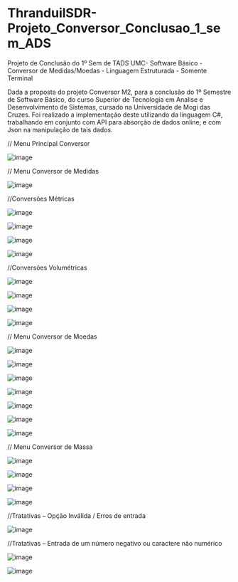 # ThranduilSDR-Projeto_Conversor_Conclusao_1_sem_ADS
Projeto de Conclusão do 1º Sem de TADS UMC- Software Básico - Conversor de Medidas/Moedas - Linguagem Estruturada - Somente Terminal

Dada a proposta do projeto Conversor M2, para a conclusão do 1º Semestre de Software Básico, do curso Superior de Tecnologia em Analise e Desenvolvimento de Sistemas, cursado na Universidade de Mogi das Cruzes. Foi realizado a implementação deste utilizando da linguagem C#, trabalhando em conjunto com API para absorção de dados online, e com Json na manipulação de tais dados.


// Menu Principal Conversor 

![image](https://user-images.githubusercontent.com/95830343/145315666-2d7aa29b-e05b-4002-9d3e-7d77fb7cb50c.png)

// Menu Conversor de Medidas

 ![image](https://user-images.githubusercontent.com/95830343/145315681-c65a002c-20d3-4028-9013-53ada18ebc34.png)

//Conversões Métricas

![image](https://user-images.githubusercontent.com/95830343/145315696-65834c28-7192-4664-a984-75120dae98fd.png)

![image](https://user-images.githubusercontent.com/95830343/145315720-f91a1fdd-9b10-4ced-9b8a-f6503c5edb02.png)

![image](https://user-images.githubusercontent.com/95830343/145315726-8d0ddc2f-c113-49d9-a052-38657b78db15.png)

![image](https://user-images.githubusercontent.com/95830343/145315728-fb5aae74-6b2b-4efa-be03-dca98edcf41c.png)

//Conversões Volumétricas

![image](https://user-images.githubusercontent.com/95830343/145315734-a7fb8250-9ae8-48b6-a471-2eac438df3d2.png)

![image](https://user-images.githubusercontent.com/95830343/145315772-4041eb76-620c-49fd-b68f-6cd58cfe8ce5.png)

![image](https://user-images.githubusercontent.com/95830343/145315816-07f89fd2-0df2-42ef-afb4-2a19b72508f4.png)

![image](https://user-images.githubusercontent.com/95830343/145315826-83bb8165-b0a6-4261-89da-d501140b8915.png)

// Menu Conversor de Moedas

![image](https://user-images.githubusercontent.com/95830343/145316066-12092b3c-3a05-49a0-ba43-e976ff4bc08f.png)

![image](https://user-images.githubusercontent.com/95830343/145316099-77cdd4bd-4905-4e6f-8b08-4acfcacbc43b.png)

![image](https://user-images.githubusercontent.com/95830343/145316110-9123990c-a3a1-4a9a-9f8e-78320339f0df.png)

![image](https://user-images.githubusercontent.com/95830343/145316125-0021547e-8a33-460f-9b0b-b7f3a5311fa9.png)

![image](https://user-images.githubusercontent.com/95830343/145316134-8a0bfd90-769b-416d-8882-45dc47db2507.png)

![image](https://user-images.githubusercontent.com/95830343/145316146-7198e386-287e-4983-8689-b141733e02aa.png)

![image](https://user-images.githubusercontent.com/95830343/145316161-3827f8f1-4a84-4e00-a66c-494e19c846fc.png)

// Menu Conversor de Massa

![image](https://user-images.githubusercontent.com/95830343/145316194-348e32ed-904d-4dec-b05e-927d9d59b884.png)

![image](https://user-images.githubusercontent.com/95830343/145316207-aae1346b-4efd-4942-80f7-b078fe2eb65d.png)

![image](https://user-images.githubusercontent.com/95830343/145316216-46db7fe4-33e3-47c7-ad6e-2cecba9794f5.png)

![image](https://user-images.githubusercontent.com/95830343/145316219-c1ae396c-14c5-4429-8a61-1016b5c46584.png)

//Tratativas – Opção Inválida / Erros de entrada

![image](https://user-images.githubusercontent.com/95830343/145316291-0da69b51-0d62-40f4-aa3c-069639114c2b.png)

//Tratativas – Entrada de um número negativo ou caractere não numérico

![image](https://user-images.githubusercontent.com/95830343/145316331-32811dce-b189-4abf-bad4-b8b4a4ad57d7.png)

![image](https://user-images.githubusercontent.com/95830343/145316364-9951610f-857e-43ef-81f2-d11ed5118d24.png)


